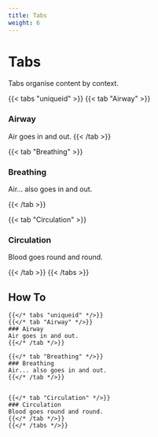 ```yaml
---
title: Tabs
weight: 6
---
```


# Tabs

Tabs organise content by context.


{{< tabs "uniqueid" >}}
{{< tab "Airway" >}}
### Airway

Air goes in and out.
{{< /tab >}}

{{< tab "Breathing" >}}

### Breathing

Air... also goes in and out.

{{< /tab >}}

{{< tab "Circulation" >}}

### Circulation

Blood goes round and round.

{{< /tab >}}
{{< /tabs >}}

## How To

```tpl
{{</* tabs "uniqueid" */>}}
{{</* tab "Airway" */>}}
### Airway
Air goes in and out.
{{</* /tab */>}}

{{</* tab "Breathing" */>}}
### Breathing
Air... also goes in and out.
{{</* /tab */>}}


{{</* tab "Circulation" */>}}
### Circulation
Blood goes round and round.
{{</* /tab */>}}
{{</* /tabs */>}}
```